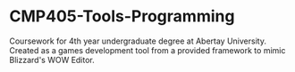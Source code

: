 # CMP405-Tools-Programming
Coursework for 4th year undergraduate degree at Abertay University. Created as a games development tool from a provided framework to mimic Blizzard's WOW Editor.
